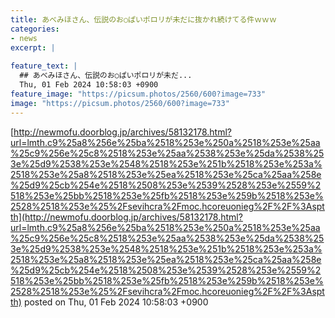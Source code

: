 ```yaml
---
title: あべみほさん、伝説のお○ぱいポロリが未だに抜かれ続けてる件ｗｗｗ
categories:
- news
excerpt: |
  
feature_text: |
  ## あべみほさん、伝説のお○ぱいポロリが未だ...
  Thu, 01 Feb 2024 10:58:03 +0900
feature_image: "https://picsum.photos/2560/600?image=733"
image: "https://picsum.photos/2560/600?image=733"
---
```


[http://newmofu.doorblog.jp/archives/58132178.html?url=lmth.c9%25a8%256e%25ba%2518%253e%250a%2518%253e%25aa%25c9%256e%25c8%2518%253e%25aa%2538%253e%25da%2538%253e%25d9%2538%253e%2548%2518%253e%251b%2518%253e%253a%2518%253e%25a8%2518%253e%25ea%2518%253e%25ca%25aa%258e%25d9%25cb%254e%2518%2508%253e%2539%2528%253e%2559%2518%253e%25bb%2518%253e%25fb%2518%253e%259b%2518%253e%2528%2518%253e%25%2Fsevihcra%2Fmoc.hcoreuonieg%2F%2F%3Asptth](http://newmofu.doorblog.jp/archives/58132178.html?url=lmth.c9%25a8%256e%25ba%2518%253e%250a%2518%253e%25aa%25c9%256e%25c8%2518%253e%25aa%2538%253e%25da%2538%253e%25d9%2538%253e%2548%2518%253e%251b%2518%253e%253a%2518%253e%25a8%2518%253e%25ea%2518%253e%25ca%25aa%258e%25d9%25cb%254e%2518%2508%253e%2539%2528%253e%2559%2518%253e%25bb%2518%253e%25fb%2518%253e%259b%2518%253e%2528%2518%253e%25%2Fsevihcra%2Fmoc.hcoreuonieg%2F%2F%3Asptth)
posted on Thu, 01 Feb 2024 10:58:03 +0900

<!--more-->


